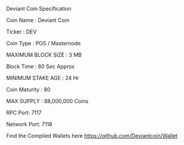 Deviant Coin Specification

Coin Name : Deviant Coin

Ticker : DEV

Coin Type :  POS / Masternode

MAXIMUM BLOCK SIZE : 3 MB

Block Time : 60 Sec Approx

MINIMUM STAKE AGE : 24 Hr

Coin Maturity : 80

MAX SUPPLY : 88,000,000 Coins

RPC Port: 7117

Network Port: 7118

Find the Compiled Wallets here https://github.com/Deviantcoin/Wallet
